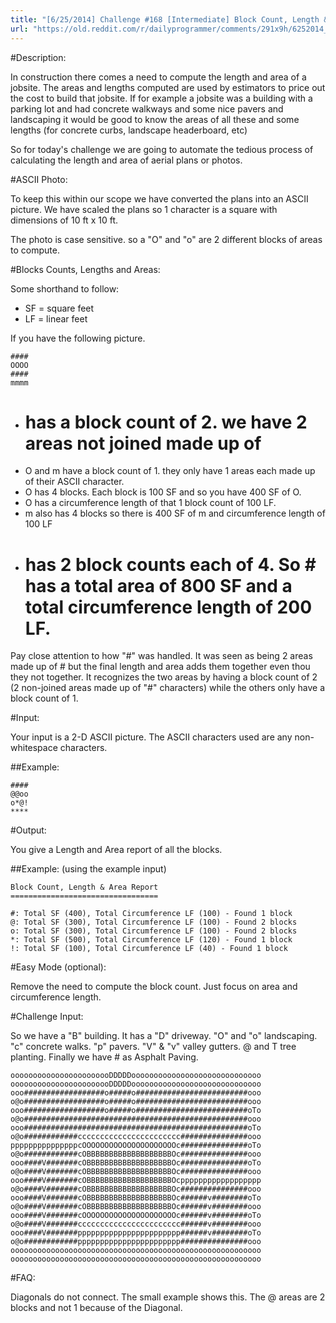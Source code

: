 ```yaml
---
title: "[6/25/2014] Challenge #168 [Intermediate] Block Count, Length &amp; Area"
url: "https://old.reddit.com/r/dailyprogrammer/comments/291x9h/6252014_challenge_168_intermediate_block_count/"
---
```


#Description:

In construction there comes a need to compute the length and area of a jobsite. The areas and lengths computed are used by estimators
to price out the cost to build that jobsite. If for example a jobsite was a building with a parking lot and had concrete walkways and some nice
pavers and landscaping it would be good to know the areas of all these and some lengths (for concrete curbs, landscape headerboard, etc)

So for today's challenge we are going to automate the tedious process of calculating the length and area of aerial plans or photos.

#ASCII Photo:

To keep this within our scope we have converted the plans into an ASCII picture. We have scaled the plans so 1 character is a square 
with dimensions of 10 ft x 10 ft.

The photo is case sensitive. so a "O" and "o" are 2 different blocks of areas to compute.

#Blocks Counts, Lengths and Areas:

Some shorthand to follow:

* SF = square feet
* LF = linear feet

If you have the following picture.

    ####
    OOOO
    ####
    mmmm
	
* # has a block count of 2. we have 2 areas not joined made up of #
* O and m have a block count of 1. they only have 1 areas each made up of their ASCII character.
* O has 4 blocks. Each block is 100 SF and so you have 400 SF of O.
* O has a circumference length of that 1 block count of 100 LF.
* m also has 4 blocks so there is 400 SF of m and circumference length of 100 LF
* # has 2 block counts each of 4. So # has a total area of 800 SF and a total circumference length of 200 LF.
 

Pay close attention to how "#" was handled. It was seen as being 2 areas made up of # but the final length and area adds them together even thou they not together. It recognizes the two areas by having a block count of 2 (2 non-joined areas made up of "#" characters) while the others only have a block count of 1.

#Input:

Your input is a 2-D ASCII picture. The ASCII characters used are any non-whitespace characters.

##Example:

    ####
    @@oo
    o*@!
    ****

#Output:

You give a Length and Area report of all the blocks.

##Example: (using the example input)

    Block Count, Length & Area Report
    =================================

    #: Total SF (400), Total Circumference LF (100) - Found 1 block
    @: Total SF (300), Total Circumference LF (100) - Found 2 blocks
    o: Total SF (300), Total Circumference LF (100) - Found 2 blocks
    *: Total SF (500), Total Circumference LF (120) - Found 1 block
    !: Total SF (100), Total Circumference LF (40) - Found 1 block


#Easy Mode (optional):

Remove the need to compute the block count. Just focus on area and circumference length.

#Challenge Input:

So we have a "B" building. It has a "D" driveway. "O" and "o" landscaping. "c" concrete walks. "p" pavers. "V" & "v" valley gutters. @ and T tree planting. 
Finally we have # as Asphalt Paving.

    ooooooooooooooooooooooDDDDDooooooooooooooooooooooooooooo
    ooooooooooooooooooooooDDDDDooooooooooooooooooooooooooooo
    ooo##################o#####o#########################ooo
    o@o##################o#####o#########################ooo
    ooo##################o#####o#########################oTo
    o@o##################################################ooo
    ooo##################################################oTo
    o@o############ccccccccccccccccccccccc###############ooo
    pppppppppppppppcOOOOOOOOOOOOOOOOOOOOOc###############oTo
    o@o############cOBBBBBBBBBBBBBBBBBBBOc###############ooo
    ooo####V#######cOBBBBBBBBBBBBBBBBBBBOc###############oTo
    o@o####V#######cOBBBBBBBBBBBBBBBBBBBOc###############ooo
    ooo####V#######cOBBBBBBBBBBBBBBBBBBBOcpppppppppppppppppp
    o@o####V#######cOBBBBBBBBBBBBBBBBBBBOc###############ooo
    ooo####V#######cOBBBBBBBBBBBBBBBBBBBOc######v########oTo
    o@o####V#######cOBBBBBBBBBBBBBBBBBBBOc######v########ooo
    ooo####V#######cOOOOOOOOOOOOOOOOOOOOOc######v########oTo
    o@o####V#######ccccccccccccccccccccccc######v########ooo
    ooo####V#######ppppppppppppppppppppppp######v########oTo
    o@o############ppppppppppppppppppppppp###############ooo
    oooooooooooooooooooooooooooooooooooooooooooooooooooooooo
    oooooooooooooooooooooooooooooooooooooooooooooooooooooooo

#FAQ:

Diagonals do not connect. The small example shows this. The @ areas are 2 blocks and not 1 because of the Diagonal.